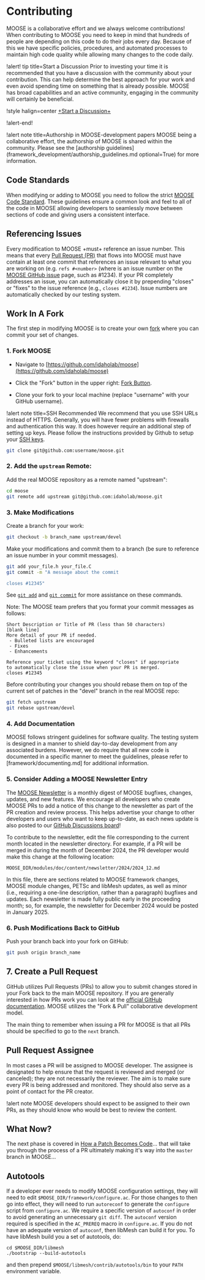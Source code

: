 # Contributing

MOOSE is a collaborative effort and we always welcome contributions!  When contributing to MOOSE you need to keep in mind that hundreds of people are depending on this code to do their jobs every day.  Because of this we have specific policies, procedures, and automated processes to maintain high code quality while allowing many changes to the code daily.

!alert! tip title=Start a Discussion
Prior to investing your time it is recommended that you have a discussion with the community about
your contribution. This can help determine the best approach for your work and even avoid spending
time on something that is already possible. MOOSE has broad capabilities and an active community,
engaging in the community will certainly be beneficial.

!style halign=center
[+Start a Discussion+](https://github.com/idaholab/moose/discussions)

!alert-end!

!alert note title=Authorship in MOOSE-development papers
MOOSE being a collaborative effort, the authorship of MOOSE is shared within the community. Please see the [authorship guidelines](framework_development/authorship_guidelines.md optional=True)
for more information.

## Code Standards

When modifying or adding to MOOSE you need to follow the strict [MOOSE Code Standard](sqa/framework_scs.md).  These guidelines ensure a common look and feel to all of the code in MOOSE allowing developers to seamlessly move between sections of code and giving users a consistent interface.

## Referencing Issues

Every modification to MOOSE +must+ reference an issue number. This means that every [Pull Request (PR)](https://help.github.com/articles/about-pull-requests/) that flows into MOOSE must have contain at least one commit that references an issue relevant to what you are working on (e.g. `refs #<number>` (where <number> is an issue number on the [MOOSE GitHub issue](https://github.com/idaholab/moose/issues) page, such as #1234). If your PR completely addresses an issue, you can automatically close it by prepending "closes" or "fixes" to the issue reference (e.g., `closes #1234`). Issue numbers are automatically checked by our testing system.

## Work In A Fork

The first step in modifying MOOSE is to create your own [fork](https://help.github.com/articles/fork-a-repo/) where you can commit your set of changes.

### 1. Fork MOOSE

- Navigate to [https://github.com/idaholab/moose](https://github.com/idaholab/moose)

- Click the "Fork" button in the upper right: [Fork Button](https://github.com/idaholab/moose#fork-destination-box).

- Clone your fork to your local machine (replace "username" with your GitHub username).

!alert note title=SSH Recommended
We recommend that you use SSH URLs instead of HTTPS. Generally, you will have fewer problems with
firewalls and authentication this way. It does however require an additional step of setting up keys.
Please follow the instructions provided by Github to setup your [SSH keys](https://help.github.com/articles/connecting-to-github-with-ssh/).

```bash
git clone git@github.com:username/moose.git
```

### 2. Add the `upstream` Remote:

Add the real MOOSE repository as a remote named "upstream":

```bash
cd moose
git remote add upstream git@github.com:idaholab/moose.git
```

### 3. Make Modifications

Create a branch for your work:

```bash
git checkout -b branch_name upstream/devel
```

Make your modifications and commit them to a branch (be sure to reference an issue number in your commit messages).

```bash
git add your_file.h your_file.C
git commit -m "A message about the commit

closes #12345"
```

See [`git add`](http://git-scm.com/docs/git-add) and [`git commit`](http://git-scm.com/docs/git-commit) for more assistance on these commands.

Note: The MOOSE team prefers that you format your commit messages as follows:

```
Short Description or Title of PR (less than 50 characters)
[blank line]
More detail of your PR if needed.
 - Bulleted lists are encouraged
 - Fixes
 - Enhancements

Reference your ticket using the keyword "closes" if appropriate
to automatically close the issue when your PR is merged.
closes #12345
```

Before contributing your changes you should rebase them on top of the current set of patches in the "devel" branch in the real MOOSE repo:

```bash
git fetch upstream
git rebase upstream/devel
```

### 4. Add Documentation

MOOSE follows stringent guidelines for software quality. The testing system is designed
in a manner to shield day-to-day development from any associated burdens. However, we do require
that all new code is documented in a specific manner to meet the guidelines, please refer to
[framework/documenting.md] for additional information.

### 5. Consider Adding a MOOSE Newsletter Entry

The [MOOSE Newsletter](newsletter/index.md) is a monthly digest of MOOSE bugfixes, changes, updates,
and new features. We encourage all developers who create MOOSE PRs to add a notice of this change to
the newsletter as part of the PR creation and review process. This helps advertise your change to
other developers and users who want to keep up-to-date, as each news update is also posted to our
[GitHub Discussions board](https://github.com/idaholab/moose/discussions)!

To contribute to the newsletter, edit the file corresponding to the current month located in the
newsletter directory. For example, if a PR will be merged in during the month of December 2024,
the PR developer would make this change at the following location:

```
MOOSE_DIR/modules/doc/content/newsletter/2024/2024_12.md
```

In this file, there are sections related to MOOSE framework changes, MOOSE module changes, PETSc and
libMesh updates, as well as minor (i.e., requiring a one-line description, rather than a paragraph)
bugfixes and updates. Each newsletter is made fully public early in the proceeding month; so, for
example, the newsletter for December 2024 would be posted in January 2025.

### 6. Push Modifications Back to GitHub

Push your branch back into your fork on GitHub:

```bash
git push origin branch_name
```

## 7. Create a Pull Request

GitHub utilizes Pull Requests (PRs) to allow you to submit changes stored in your Fork back to the
main MOOSE repository.  If you are generally interested in how PRs work you can look at the
[official GitHub documentation](https://help.github.com/articles/using-pull-requests).  MOOSE
utilizes the "Fork & Pull" collaborative development model.

The main thing to remember when issuing a PR for MOOSE is that all PRs should be specified to go to
the `next` branch.

## Pull Request Assignee

In most cases a PR will be assigned to MOOSE developer. The assignee is designated to help ensure
that the request is reviewed and merged (or canceled); they are not necessarily the reviewer. The aim
is to make sure every PR is being addressed and monitored. They should also serve as a point of
contact for the PR creator.

!alert note
MOOSE developers should expect to be assigned to their own PRs, as they should know who would be best to review the content.

## What Now?

The next phase is covered in [How a Patch Becomes Code](framework/patch_to_code.md)... that will
take you through the process of a PR ultimately making it's way into the `master` branch in MOOSE...

## Autotools

If a developer ever needs to modify MOOSE configuration settings, they will need
to edit `$MOOSE_DIR/framework/configure.ac`. For those changes to then go into
effect, they will need to run `autoreconf` to generate the `configure` script
from `configure.ac`. We require a specific version of `autoconf` in order to
avoid generating an unnecessary `git diff`. The `autoconf` version required is
specified in the `AC_PREREQ` macro in `configure.ac`. If you do not have an
adequate version of `autoconf`, then libMesh can build it for you. To have
libMesh build you a set of autotools, do:

```
cd $MOOSE_DIR/libmesh
./bootstrap --build-autotools
```

and then prepend `$MOOSE/libmesh/contrib/autotools/bin` to your `PATH`
environment variable.
